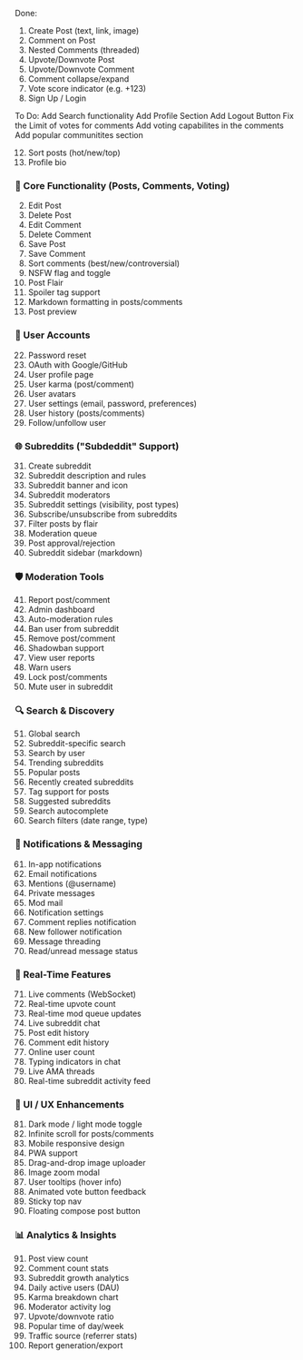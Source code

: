 Done: 
1. Create Post (text, link, image)
4. Comment on Post
5. Nested Comments (threaded)
8. Upvote/Downvote Post
9. Upvote/Downvote Comment
19. Comment collapse/expand
20. Vote score indicator (e.g. +123)
21. Sign Up / Login

To Do:
Add Search functionality
Add Profile Section	
Add Logout Button
Fix the Limit of votes for comments
Add voting capabilites in the comments
Add popular communitites section

12. Sort posts (hot/new/top)
26. Profile bio

### 🧱 Core Functionality (Posts, Comments, Voting)
2. Edit Post
3. Delete Post
6. Edit Comment
7. Delete Comment
10. Save Post
11. Save Comment
13. Sort comments (best/new/controversial)
14. NSFW flag and toggle
15. Post Flair
16. Spoiler tag support
17. Markdown formatting in posts/comments
18. Post preview

### 👥 User Accounts

22. Password reset
23. OAuth with Google/GitHub
24. User profile page
25. User karma (post/comment)
27. User avatars
28. User settings (email, password, preferences)
29. User history (posts/comments)
30. Follow/unfollow user

### 🌐 Subreddits ("Subdeddit" Support)

31. Create subreddit
32. Subreddit description and rules
33. Subreddit banner and icon
34. Subreddit moderators
35. Subreddit settings (visibility, post types)
36. Subscribe/unsubscribe from subreddits
37. Filter posts by flair
38. Moderation queue
39. Post approval/rejection
40. Subreddit sidebar (markdown)

### 🛡️ Moderation Tools

41. Report post/comment
42. Admin dashboard
43. Auto-moderation rules
44. Ban user from subreddit
45. Remove post/comment
46. Shadowban support
47. View user reports
48. Warn users
49. Lock post/comments
50. Mute user in subreddit

### 🔍 Search & Discovery

51. Global search
52. Subreddit-specific search
53. Search by user
54. Trending subreddits
55. Popular posts
56. Recently created subreddits
57. Tag support for posts
58. Suggested subreddits
59. Search autocomplete
60. Search filters (date range, type)

### 📩 Notifications & Messaging

61. In-app notifications
62. Email notifications
63. Mentions (@username)
64. Private messages
65. Mod mail
66. Notification settings
67. Comment replies notification
68. New follower notification
69. Message threading
70. Read/unread message status

### 💬 Real-Time Features

71. Live comments (WebSocket)
72. Real-time upvote count
73. Real-time mod queue updates
74. Live subreddit chat
75. Post edit history
76. Comment edit history
77. Online user count
78. Typing indicators in chat
79. Live AMA threads
80. Real-time subreddit activity feed

### 🎨 UI / UX Enhancements

81. Dark mode / light mode toggle
82. Infinite scroll for posts/comments
83. Mobile responsive design
84. PWA support
85. Drag-and-drop image uploader
86. Image zoom modal
87. User tooltips (hover info)
88. Animated vote button feedback
89. Sticky top nav
90. Floating compose post button

### 📊 Analytics & Insights

91. Post view count
92. Comment count stats
93. Subreddit growth analytics
94. Daily active users (DAU)
95. Karma breakdown chart
96. Moderator activity log
97. Upvote/downvote ratio
98. Popular time of day/week
99. Traffic source (referrer stats)
100. Report generation/export
